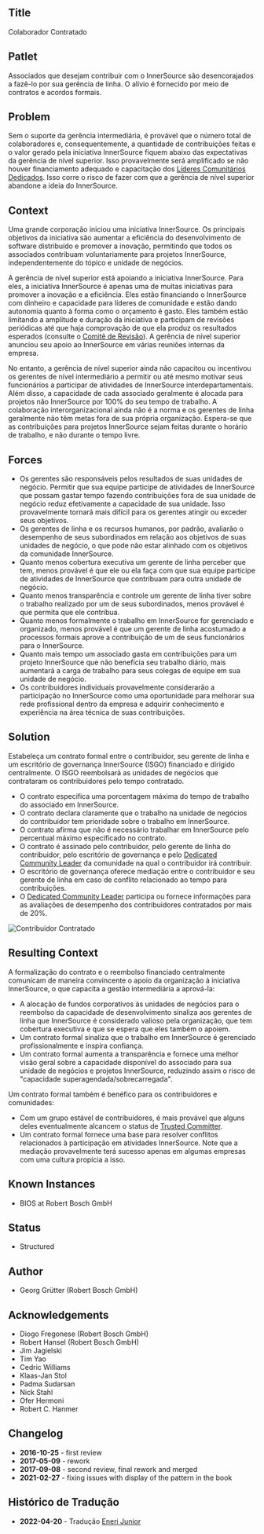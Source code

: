 ## Title

Colaborador Contratado

## Patlet

Associados que desejam contribuir com o InnerSource são desencorajados a fazê-lo por sua gerência de linha. O alívio é fornecido por meio de contratos e acordos formais.

## Problem

Sem o suporte da gerência intermediária, é provável que o número total de colaboradores e, consequentemente, a quantidade de contribuições feitas e o valor gerado pela iniciativa InnerSource fiquem abaixo das expectativas da gerência de nível superior. Isso provavelmente será amplificado se não houver financiamento adequado e capacitação dos [Líderes Comunitários Dedicados](dedicated-community-leader.md). Isso corre o risco de fazer com que a gerência de nível superior abandone a ideia do InnerSource.

## Context

Uma grande corporação iniciou uma iniciativa InnerSource. Os principais objetivos da iniciativa são aumentar a eficiência do desenvolvimento de software distribuído e promover a inovação, permitindo que todos os associados contribuam voluntariamente para projetos InnerSource, independentemente do tópico e unidade de negócios.

A gerência de nível superior está apoiando a iniciativa InnerSource. Para eles, a iniciativa InnerSource é apenas uma de muitas iniciativas para promover a inovação e a eficiência. Eles estão financiando o InnerSource com dinheiro e capacidade para líderes de comunidade e estão dando autonomia quanto à forma como o orçamento é gasto. Eles também estão limitando a amplitude e duração da iniciativa e participam de revisões periódicas até que haja comprovação de que ela produz os resultados esperados (consulte o [Comitê de Revisão](review-committee.md)). A gerência de nível superior anunciou seu apoio ao InnerSource em várias reuniões internas da empresa.

No entanto, a gerência de nível superior ainda não capacitou ou incentivou os gerentes de nível intermediário a permitir ou até mesmo motivar seus funcionários a participar de atividades de InnerSource interdepartamentais. Além disso, a capacidade de cada associado geralmente é alocada para projetos não InnerSource por 100% do seu tempo de trabalho. A colaboração interorganizacional ainda não é a norma e os gerentes de linha geralmente não têm metas fora de sua própria organização. Espera-se que as contribuições para projetos InnerSource sejam feitas durante o horário de trabalho, e não durante o tempo livre.

## Forces

- Os gerentes são responsáveis pelos resultados de suas unidades de negócio. Permitir que sua equipe participe de atividades de InnerSource que possam gastar tempo fazendo contribuições fora de sua unidade de negócio reduz efetivamente a capacidade de sua unidade. Isso provavelmente tornará mais difícil para os gerentes atingir ou exceder seus objetivos.
- Os gerentes de linha e os recursos humanos, por padrão, avaliarão o desempenho de seus subordinados em relação aos objetivos de suas unidades de negócio, o que pode não estar alinhado com os objetivos da comunidade InnerSource.
- Quanto menos cobertura executiva um gerente de linha perceber que tem, menos provável é que ele ou ela faça com que sua equipe participe de atividades de InnerSource que contribuam para outra unidade de negócio.
- Quanto menos transparência e controle um gerente de linha tiver sobre o trabalho realizado por um de seus subordinados, menos provável é que permita que ele contribua.
- Quanto menos formalmente o trabalho em InnerSource for gerenciado e organizado, menos provável é que um gerente de linha acostumado a processos formais aprove a contribuição de um de seus funcionários para o InnerSource.
- Quanto mais tempo um associado gasta em contribuições para um projeto InnerSource que não beneficia seu trabalho diário, mais aumentará a carga de trabalho para seus colegas de equipe em sua unidade de negócio.
- Os contribuidores individuais provavelmente considerarão a participação no InnerSource como uma oportunidade para melhorar sua rede profissional dentro da empresa e adquirir conhecimento e experiência na área técnica de suas contribuições.

## Solution

Estabeleça um contrato formal entre o contribuidor, seu gerente de linha e um escritório de governança InnerSource (ISGO) financiado e dirigido centralmente. O ISGO reembolsará as unidades de negócios que contrataram os contribuidores pelo tempo contratado.

- O contrato especifica uma porcentagem máxima do tempo de trabalho do associado em InnerSource.
- O contrato declara claramente que o trabalho na unidade de negócios do contribuidor tem prioridade sobre o trabalho em InnerSource.
- O contrato afirma que não é necessário trabalhar em InnerSource pelo percentual máximo especificado no contrato.
- O contrato é assinado pelo contribuidor, pelo gerente de linha do contribuidor, pelo escritório de governança e pelo [Dedicated Community Leader](dedicated-community-leader.md) da comunidade na qual o contribuidor irá contribuir.
- O escritório de governança oferece mediação entre o contribuidor e seu gerente de linha em caso de conflito relacionado ao tempo para contribuições.
- O [Dedicated Community Leader](dedicated-community-leader.md) participa ou fornece informações para as avaliações de desempenho dos contribuidores contratados por mais de 20%.

![Contribuidor Contratado](../../assets/img/contracted-contributor.png)

## Resulting Context

A formalização do contrato e o reembolso financiado centralmente comunicam de maneira convincente o apoio da organização à iniciativa InnerSource, o que capacita a gestão intermediária a aprová-la:

- A alocação de fundos corporativos às unidades de negócios para o reembolso da capacidade de desenvolvimento sinaliza aos gerentes de linha que InnerSource é considerado valioso pela organização, que tem cobertura executiva e que se espera que eles também o apoiem.
- Um contrato formal sinaliza que o trabalho em InnerSource é gerenciado profissionalmente e inspira confiança.
- Um contrato formal aumenta a transparência e fornece uma melhor visão geral sobre a capacidade disponível do associado para sua unidade de negócios e projetos InnerSource, reduzindo assim o risco de "capacidade superagendada/sobrecarregada".

Um contrato formal também é benéfico para os contribuidores e comunidades:

- Com um grupo estável de contribuidores, é mais provável que alguns deles eventualmente alcancem o status de [Trusted Committer](./trusted-committer.md).
- Um contrato formal fornece uma base para resolver conflitos relacionados à participação em atividades InnerSource. Note que a mediação provavelmente terá sucesso apenas em algumas empresas com uma cultura propícia a isso.

## Known Instances

- BIOS at Robert Bosch GmbH

## Status

* Structured

## Author

- Georg Grütter (Robert Bosch GmbH)

## Acknowledgements

- Diogo Fregonese (Robert Bosch GmbH)
- Robert Hansel (Robert Bosch GmbH)
- Jim Jagielski
- Tim Yao
- Cedric Williams
- Klaas-Jan Stol
- Padma Sudarsan
- Nick Stahl
- Ofer Hermoni
- Robert C. Hanmer

## Changelog

- **2016-10-25** - first review
- **2017-05-09** - rework
- **2017-09-08** - second review, final rework and merged
- **2021-02-27** - fixing issues with display of the pattern in the book

## Histórico de Tradução 

- **2022-04-20** - Tradução [Eneri Junior](https://github.com/jrcosta)